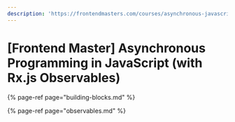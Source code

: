 ```yaml
---
description: 'https://frontendmasters.com/courses/asynchronous-javascript/'
---
```


# \[Frontend Master\] Asynchronous Programming in JavaScript \(with Rx.js Observables\)

{% page-ref page="building-blocks.md" %}

{% page-ref page="observables.md" %}



